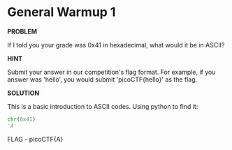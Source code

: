 # General Warmup 1

__PROBLEM__

If I told you your grade was 0x41 in hexadecimal, what would it be in ASCII?

__HINT__

Submit your answer in our competition's flag format. For example, if you answer was 'hello', you would submit 'picoCTF{hello}' as the flag.

__SOLUTION__

This is a basic introduction to ASCII codes. Using python to find it:
```python
chr(0x41)
'A'
```

FLAG - picoCTF{A}

